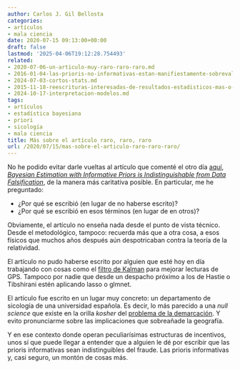 ```yaml
---
author: Carlos J. Gil Bellosta
categories:
- artículos
- mala ciencia
date: 2020-07-15 09:13:00+00:00
draft: false
lastmod: '2025-04-06T19:12:28.754493'
related:
- 2020-07-06-un-articulo-muy-raro-raro-raro.md
- 2016-01-04-las-prioris-no-informativas-estan-manifiestamente-sobrevaloradas.md
- 2024-07-03-cortos-stats.md
- 2015-11-18-reescrituras-interesadas-de-resultados-estadisticos-mas-o-menos-conocidos.md
- 2024-10-17-interpretacion-modelos.md
tags:
- artículos
- estadística bayesiana
- priori
- sicología
- mala ciencia
title: Más sobre el artículo raro, raro, raro
url: /2020/07/15/mas-sobre-el-articulo-raro-raro-raro/
---
```


No he podido evitar darle vueltas al artículo que comenté el otro día [aquí](https://www.datanalytics.com/2020/07/06/un-articulo-muy-raro-raro-raro/), _[Bayesian Estimation with Informative Priors is Indistinguishable from Data Falsification](https://www.cambridge.org/core/services/aop-cambridge-core/content/view/FFAB96BDC5EE3C64B144ECF8F90F31E9/S1138741619000416a.pdf/bayesian_estimation_with_informative_priors_is_indistinguishable_from_data_falsification.pdf)_, de la manera más caritativa posible. En particular, me he preguntado:

* ¿Por qué se escribió (en lugar de no haberse escrito)?
* ¿Por qué se escribió en esos términos (en lugar de en otros)?

Obviamente, el artículo no enseña nada desde el punto de vista técnico. Desde el metodológico, tampoco: recuerda más que a otra cosa, a esos físicos que muchos años después aún despotricaban contra la teoría de la relatividad.

El artículo no pudo haberse escrito por alguien que esté hoy en día trabajando con cosas como el [filtro de Kalman](https://arxiv.org/pdf/1712.01406.pdf) para mejorar lecturas de GPS. Tampoco por nadie que desde un despacho próximo a los de Hastie o Tibshirani estén aplicando lasso o glmnet.

El artículo fue escrito en un lugar muy concreto: un departamento de sicología de una universidad española. Es decir, lo más parecido a una _null science_ que existe en la orilla _kosher_ del [problema de la demarcación](https://es.wikipedia.org/wiki/Problema_de_la_demarcaci%C3%B3n). Y evito pronunciarme sobre las implicaciones que sobreañade la geografía.

Y en ese contexto donde operan peculiarísimas estructuras de incentivos, unos sí que puede llegar a entender que a alguien le dé por escribir que las prioris informativas sean indistinguibles del fraude. Las prioris informativas y, casi seguro, un montón de cosas más.